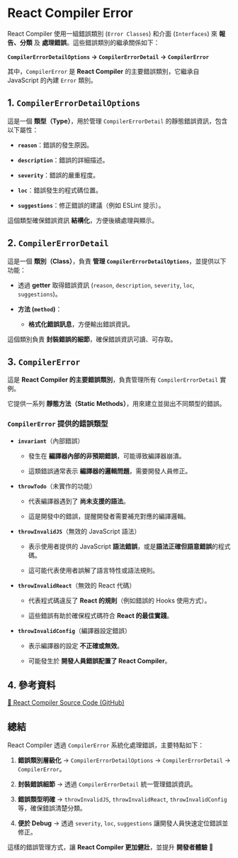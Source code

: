 # **React Compiler Error**

React Compiler 使用一組錯誤類別 (`Error Classes`) 和介面 (`Interfaces`) 來 **報告、分類** 及 **處理錯誤**。這些錯誤類別的繼承關係如下：

**`CompilerErrorDetailOptions` → `CompilerErrorDetail` → `CompilerError`**

其中，`CompilerError` 是 **React Compiler** 的主要錯誤類別，它繼承自 JavaScript 的內建 `Error` 類別。

## **1. `CompilerErrorDetailOptions`**

這是一個 **類型（Type）**，用於管理 `CompilerErrorDetail` 的靜態錯誤資訊，包含以下屬性：

- **`reason`**：錯誤的發生原因。

- **`description`**：錯誤的詳細描述。

- **`severity`**：錯誤的嚴重程度。

- **`loc`**：錯誤發生的程式碼位置。

- **`suggestions`**：修正錯誤的建議（例如 ESLint 提示）。

這個類型確保錯誤資訊 **結構化**，方便後續處理與顯示。

## **2. `CompilerErrorDetail`**

這是一個 **類別（Class）**，負責 **管理 `CompilerErrorDetailOptions`**，並提供以下功能：

- 透過 **getter** 取得錯誤資訊 (`reason`, `description`, `severity`, `loc`, `suggestions`)。

- **方法 (`method`)**：

  - **格式化錯誤訊息**，方便輸出錯誤資訊。

這個類別負責 **封裝錯誤的細節**，確保錯誤資訊可讀、可存取。

## **3. `CompilerError`**

這是 **React Compiler 的主要錯誤類別**，負責管理所有 `CompilerErrorDetail` 實例。

它提供一系列 **靜態方法（Static Methods）**，用來建立並拋出不同類型的錯誤。

### **`CompilerError` 提供的錯誤類型**

- **`invariant`**（內部錯誤）

  - 發生在 **編譯器內部的非預期錯誤**，可能導致編譯器崩潰。

  - 這類錯誤通常表示 **編譯器的邏輯問題**，需要開發人員修正。

- **`throwTodo`**（未實作的功能）

  - 代表編譯器遇到了 **尚未支援的語法**。

  - 這是開發中的錯誤，提醒開發者需要補充對應的編譯邏輯。

- **`throwInvalidJS`**（無效的 JavaScript 語法）

  - 表示使用者提供的 JavaScript **語法錯誤**，或是**語法正確但語意錯誤**的程式碼。

  - 這可能代表使用者誤解了語言特性或語法規則。

- **`throwInvalidReact`**（無效的 React 代碼）

  - 代表程式碼違反了 **React 的規則**（例如錯誤的 Hooks 使用方式）。

  - 這些錯誤有助於確保程式碼符合 **React 的最佳實踐**。

- **`throwInvalidConfig`**（編譯器設定錯誤）

  - 表示編譯器的設定 **不正確或無效**。

  - 可能發生於 **開發人員錯誤配置了 React Compiler**。

## **4. 參考資料**

[🔗 React Compiler Source Code (GitHub)](https://github.com/facebook/react/blob/main/compiler/packages/babel-plugin-react-compiler/src/CompilerError.ts)

## **總結**

React Compiler 透過 `CompilerError` 系統化處理錯誤，主要特點如下：

1. **錯誤類別層級化** → `CompilerErrorDetailOptions` → `CompilerErrorDetail` → `CompilerError`。

2. **封裝錯誤細節** → 透過 `CompilerErrorDetail` 統一管理錯誤資訊。

3. **錯誤類型明確** → `throwInvalidJS`, `throwInvalidReact`, `throwInvalidConfig` 等，確保錯誤清楚分類。

4. **便於 Debug** → 透過 `severity`, `loc`, `suggestions` 讓開發人員快速定位錯誤並修正。

這樣的錯誤管理方式，讓 **React Compiler 更加健壯**，並提升 **開發者體驗** 🚀
